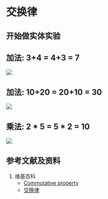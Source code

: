 # 交换律

## 开始做实体实验

## 加法: 3+4 = 4+3 = 7

![](/images/数论/运算规律/交换律/1b1.jpg)

## 加法: 10+20 = 20+10 = 30

![](/images/数论/运算规律/交换律/1b1.jpg)

## 乘法: 2 * 5 = 5 * 2 = 10

![](/images/数论/运算规律/交换律/1b1.jpg)

## 参考文献及资料

1. 维基百科
	- [Commutative property](https://en.wikipedia.org/wiki/Commutative_property) 
	- [交换律](https://zh.wikipedia.org/wiki/%E4%BA%A4%E6%8F%9B%E5%BE%8B) 
